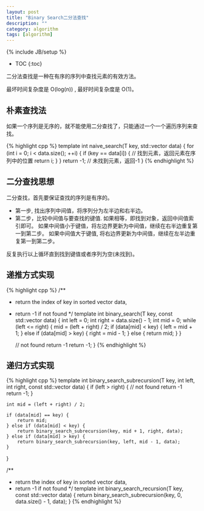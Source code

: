 ```yaml
---
layout: post
title: "Binary Search二分法查找"
description: ""
category: algorithm
tags: [algorithm]
---
```

{% include JB/setup %}

* TOC 
{:toc}


二分法查找是一种在有序的序列中查找元素的有效方法。

最坏时间复杂度是  O(log(n)) , 最好时间复杂度是 O(1)。


## 朴素查找法

如果一个序列是无序的，就不能使用二分查找了，只能通过一个一个遍历序列来查找。

{% highlight cpp %}
template<typename T>
int naive_search(T key, std::vector<T> data)
{
    for (int i = 0; i < data.size(); ++i) {
        if (key == data[i]) { // 找到元素，返回元素在序列中的位置
            return i;
        }
    }
    return -1; // 未找到元素，返回-1
}
{% endhighlight %}

## 二分查找思想

二分查找，首先要保证查找的序列是有序的。

* 第一步, 找出序列中间值，将序列分为左半边和右半边。
* 第二步，比较中间值与要查找的键值.
  如果相等，即找到对象，返回中间值索引即可。
  如果中间值小于键值，将左边界更新为中间值，继续在右半边重复第一到第二步。 
  如果中间值大于键值, 将右边界更新为中间值，继续在左半边重复第一到第二步。

反复执行以上循环直到找到键值或者序列为空(未找到)。


## 递推方式实现

{% highlight cpp %}
/**
 *  return the index of key in sorted vector data,
 *  return -1 if not found
 */
template<typename T>
int binary_search(T key, const std::vector<T> data)
{
    int left = 0;
    int right = data.size() - 1;
    int mid = 0;
    while (left <= right) {
        mid = (left + right) / 2;
        if (data[mid] < key) {
            left = mid + 1;
        } else if (data[mid] > key) {
            right = mid - 1;
        } else {
            return mid;
        }
    }

    // not found return -1
    return -1; 
}
{% endhighlight %}

## 递归方式实现

{% highlight cpp %}
template<typename T>
int binary_search_subrecursion(T key, int left, int right, const std::vector<T> data) 
{
    if (left > right) {
        // not found return -1
        return -1;
    }
    
    int mid = (left + right) / 2;

    if (data[mid] == key) {
        return mid;
    } else if (data[mid] < key) {
        return binary_search_subrecursion(key, mid + 1, right, data);
    } else if (data[mid] > key) {
        return binary_search_subrecursion(key, left, mid - 1, data);
    }
}

/**
 *  return the index of key in sorted vector data,
 *  return -1 if not found
 */
 template<typename T>
 int binary_search_recursion(T key, const std::vector<T> data) 
 {
    return binary_search_subrecursion(key, 0, data.size() - 1, data);
 }
{% endhighlight %}



